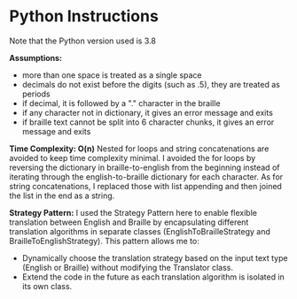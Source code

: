 # Python Instructions

Note that the Python version used is 3.8

**Assumptions:**

- more than one space is treated as a single space
- decimals do not exist before the digits (such as .5), they are treated as periods
- if decimal, it is followed by a "." character in the braille
- if any character not in dictionary, it gives an error message and exits
- if braille text cannot be split into 6 character chunks, it gives an error message and exits

**Time Complexity: O(n)**
Nested for loops and string concatenations are avoided to keep time complexity minimal. I avoided the for loops by reversing the dictionary in braille-to-english from the beginning instead of iterating through the english-to-braille dictionary for each character. As for string concatenations, I replaced those with list appending and then joined the list in the end as a string.

**Strategy Pattern:**
I used the Strategy Pattern here to enable flexible translation between English and Braille by encapsulating different translation algorithms in separate classes (EnglishToBrailleStrategy and BrailleToEnglishStrategy). This pattern allows me to:
- Dynamically choose the translation strategy based on the input text type (English or Braille) without modifying the Translator class.
- Extend the code in the future as each translation algorithm is isolated in its own class.
